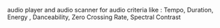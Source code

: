 audio player and audio scanner for audio criteria like : Tempo, Duration, Energy , Danceability, Zero Crossing Rate, Spectral Contrast
